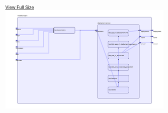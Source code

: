 [View Full Size](https://raw.githubusercontent.com/mingfang/terraform-k8s-modules/master/modules/corteza/messaging/diagram.svg?sanitize=true)<img src="diagram.svg"/>
